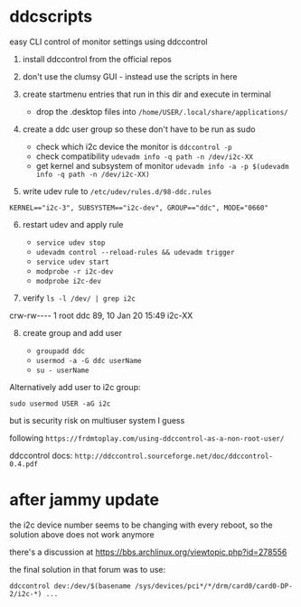 # ddcscripts
easy CLI control of monitor settings using ddccontrol


1. install ddccontrol from the official repos
2. don't use the clumsy GUI - instead use the scripts in here 
3. create startmenu entries that run in this dir and execute in terminal

	- drop the .desktop files into `/home/USER/.local/share/applications/`
	
4. create a ddc user group so these don't have to be run as sudo

	- check which i2c device the monitor is `ddccontrol -p`
	- check compatibility `udevadm info -q path -n /dev/i2c-XX`
	- get kernel and subsystem of monitor `udevadm info -a -p $(udevadm info -q path -n /dev/i2c-XX)`

5. write udev rule to `/etc/udev/rules.d/98-ddc.rules`

```
KERNEL=="i2c-3", SUBSYSTEM=="i2c-dev", GROUP=="ddc", MODE="0660"
```

6. restart udev and apply rule

	- `service udev stop`
	- `udevadm control --reload-rules && udevadm trigger`
	- `service udev start`
	- `modprobe -r i2c-dev`
	- `modprobe i2c-dev`

7. verify `ls -l /dev/ | grep i2c`

crw-rw----  1 root ddc      89,  10 Jan 20 15:49 i2c-XX

8. create group and add user

	- `groupadd ddc`
	- `usermod -a -G ddc userName`
	- `su - userName`

Alternatively add user to i2c group:

`sudo usermod USER -aG i2c`

but is security risk on multiuser system I guess


following `https://frdmtoplay.com/using-ddccontrol-as-a-non-root-user/`

ddccontrol docs: `http://ddccontrol.sourceforge.net/doc/ddccontrol-0.4.pdf`


# after jammy update

the i2c device number seems to be changing with every reboot, so the solution above does not work anymore

there's a discussion at https://bbs.archlinux.org/viewtopic.php?id=278556

the final solution in that forum was to use:


`ddccontrol dev:/dev/$(basename /sys/devices/pci*/*/drm/card0/card0-DP-2/i2c-*) ... `

